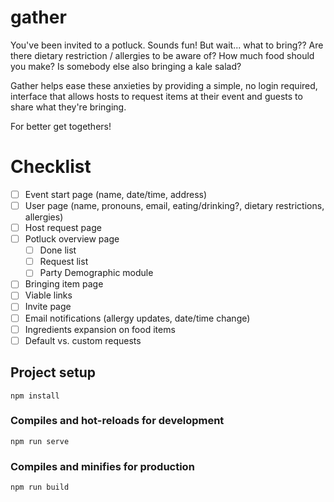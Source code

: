 # gather

You've been invited to a potluck. Sounds fun! But wait... what to bring?? Are there dietary restriction / allergies to be aware of? How much food should you make? Is somebody else also bringing a kale salad? 

Gather helps ease these anxieties by providing a simple, no login required, interface that allows hosts to request items at their event and guests to share what they're bringing. 

For better get togethers!

# Checklist

- [ ] Event start page (name, date/time, address)
- [ ] User page (name, pronouns, email, eating/drinking?, dietary restrictions, allergies)
- [ ] Host request page
- [ ] Potluck overview page
    - [ ] Done list
    - [ ] Request list
    - [ ] Party Demographic module
- [ ] Bringing item page
- [ ] Viable links
- [ ] Invite page
- [ ] Email notifications (allergy updates, date/time change)
- [ ] Ingredients expansion on food items
- [ ] Default vs. custom requests

## Project setup
```
npm install
```

### Compiles and hot-reloads for development
```
npm run serve
```

### Compiles and minifies for production
```
npm run build
```

